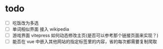 # todo

- [ ] 吃饭改为多选
- [ ] 单词相似界面 接入 wikipedia
- [ ] 游戏界面 vitepress 如何动态修改主页(是否可以参考那个链接页面来实现？)
- [ ] 能否在 vue 中嵌入其他网站的指定标签里的内容，省的每次都需要复制爬取
